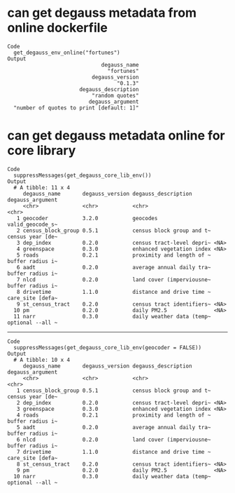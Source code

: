 # can get degauss metadata from online dockerfile

    Code
      get_degauss_env_online("fortunes")
    Output
                                  degauss_name 
                                    "fortunes" 
                               degauss_version 
                                       "0.1.3" 
                           degauss_description 
                               "random quotes" 
                              degauss_argument 
      "number of quotes to print [default: 1]" 

# can get degauss metadata online for core library

    Code
      suppressMessages(get_degauss_core_lib_env())
    Output
      # A tibble: 11 x 4
         degauss_name       degauss_version degauss_description       degauss_argument
         <chr>              <chr>           <chr>                     <chr>           
       1 geocoder           3.2.0           geocodes                  valid_geocode_s~
       2 census_block_group 0.5.1           census block group and t~ census year [de~
       3 dep_index          0.2.0           census tract-level depri~ <NA>            
       4 greenspace         0.3.0           enhanced vegetation index <NA>            
       5 roads              0.2.1           proximity and length of ~ buffer radius i~
       6 aadt               0.2.0           average annual daily tra~ buffer radius i~
       7 nlcd               0.2.0           land cover (imperviousne~ buffer radius i~
       8 drivetime          1.1.0           distance and drive time ~ care_site [defa~
       9 st_census_tract    0.2.0           census tract identifiers~ <NA>            
      10 pm                 0.2.0           daily PM2.5               <NA>            
      11 narr               0.3.0           daily weather data (temp~ optional --all ~

---

    Code
      suppressMessages(get_degauss_core_lib_env(geocoder = FALSE))
    Output
      # A tibble: 10 x 4
         degauss_name       degauss_version degauss_description       degauss_argument
         <chr>              <chr>           <chr>                     <chr>           
       1 census_block_group 0.5.1           census block group and t~ census year [de~
       2 dep_index          0.2.0           census tract-level depri~ <NA>            
       3 greenspace         0.3.0           enhanced vegetation index <NA>            
       4 roads              0.2.1           proximity and length of ~ buffer radius i~
       5 aadt               0.2.0           average annual daily tra~ buffer radius i~
       6 nlcd               0.2.0           land cover (imperviousne~ buffer radius i~
       7 drivetime          1.1.0           distance and drive time ~ care_site [defa~
       8 st_census_tract    0.2.0           census tract identifiers~ <NA>            
       9 pm                 0.2.0           daily PM2.5               <NA>            
      10 narr               0.3.0           daily weather data (temp~ optional --all ~

